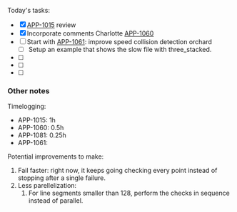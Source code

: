 Today's tasks:
- [x] [APP-1015](https://agxeed.atlassian.net/browse/APP-1015) review
- [x] Incorporate comments Charlotte [APP-1060](https://agxeed.atlassian.net/browse/APP-1060)
- [ ]  Start with [APP-1061](https://agxeed.atlassian.net/browse/APP-1061): improve speed collision detection orchard
    - [ ] Setup an example that shows the slow file with three_stacked.
- [ ] 
- [ ] 
- [ ]  

### Other notes

Timelogging:
- APP-1015: 1h
- APP-1060: 0.5h
- APP-1081: 0.25h
- APP-1061: 


Potential improvements to make:
1. Fail faster: right now, it keeps going checking every point instead of stopping after a single failure.
2. Less parellelization: 
    1. For line segments smaller than 128, perform the checks in sequence instead of parallel.